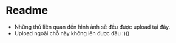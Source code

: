 # Readme
- Những thứ liên quan đến hình ảnh sẽ đều được upload tại đây.
- Upload ngoài chỗ này không lên được đâu :)))
